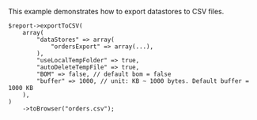 This example demonstrates how to export datastores to CSV files.

```
$report->exportToCSV(
    array(
        "dataStores" => array(
            "ordersExport" => array(...),
        ),
        "useLocalTempFolder" => true,
        "autoDeleteTempFile" => true,
        "BOM" => false, // default bom = false
        "buffer" => 1000, // unit: KB ~ 1000 bytes. Default buffer = 1000 KB
    ),
)
    ->toBrowser("orders.csv");
```
